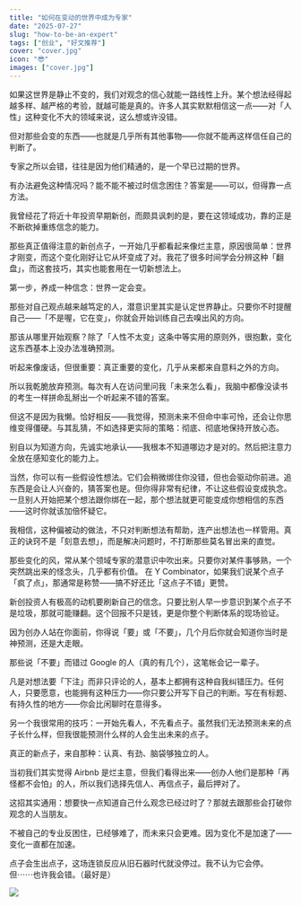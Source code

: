 ```yaml
---
title: "如何在变动的世界中成为专家"
date: "2025-07-27"
slug: "how-to-be-an-expert"
tags: ["创业", "好文推荐"]
cover: "cover.jpg"
icon: "😎"
images: ["cover.jpg"]
---
```

如果这世界是静止不变的，我们对观念的信心就能一路线性上升。某个想法经得起越多样、越严格的考验，就越可能是真的。许多人其实默默相信这一点——对「人性」这种变化不大的领域来说，这么想或许没错。



但对那些会变的东西——也就是几乎所有其他事物——你就不能再这样信任自己的判断了。



专家之所以会错，往往是因为他们精通的，是一个早已过期的世界。



有办法避免这种情况吗？能不能不被过时信念困住？答案是——可以，但得靠一点方法。



我曾经花了将近十年投资早期新创，而颇具讽刺的是，要在这领域成功，靠的正是不断砍掉重练信念的能力。



那些真正值得注意的新创点子，一开始几乎都看起来像烂主意，原因很简单：世界才刚变，而这个变化刚好让它从坏变成了对。我花了很多时间学会分辨这种「翻盘」，而这套技巧，其实也能套用在一切新想法上。



第一步，养成一种信念：世界一定会变。



那些对自己观点越来越笃定的人，潜意识里其实是认定世界静止。只要你不时提醒自己——「不是喔，它在变」，你就会开始训练自己去嗅出风的方向。



那该从哪里开始观察？除了「人性不太变」这条中等实用的原则外，很抱歉，变化这东西基本上没办法准确预测。



听起来像废话，但很重要：真正重要的变化，几乎从来都来自意料之外的方向。



所以我乾脆放弃预测。每次有人在访问里问我「未来怎么看」，我脑中都像没读书的考生一样拼命乱掰出一个听起来不错的答案。



但这不是因为我懒。恰好相反——我觉得，预测未来不但命中率可怜，还会让你思维变得僵硬。与其乱猜，不如选择更实际的策略：彻底、彻底地保持开放心态。



别自以为知道方向，先诚实地承认——我根本不知道哪边才是对的。然后把注意力全放在感知变化的能力上。



当然，你可以有一些假设性想法。它们会稍微绑住你没错，但也会驱动你前进。追东西是会让人兴奋的，猜答案也是。但你得非常有纪律，不让这些假设变成执念。
一旦别人开始把某个想法跟你绑在一起，那个想法就更可能变成你想相信的东西——这时你就该加倍怀疑它。



我相信，这种偏被动的做法，不只对判断想法有帮助，连产出想法也一样管用。真正的诀窍不是「刻意去想」，而是解决问题时，不打断那些莫名冒出来的直觉。



那些变化的风，常从某个领域专家的潜意识中吹出来。只要你对某件事够熟，一个突然跳出来的怪念头，几乎都有价值。
在 Y Combinator，如果我们说某个点子「疯了点」，那通常是称赞——搞不好还比「这点子不错」更赞。



新创投资人有极高的动机要刷新自己的信念。只要比别人早一步意识到某个点子不是垃圾，那就可能赚翻。这个回报不只是钱，更是你整个判断体系的现场验证。



因为创办人站在你面前，你得说「要」或「不要」，几个月后你就会知道你当时是神预测，还是大走眼。



那些说「不要」而错过 Google 的人（真的有几个），这笔帐会记一辈子。



凡是对想法要「下注」而非只评论的人，基本上都拥有这种自我纠错压力。任何人，只要愿意，也能拥有这种压力——你只要公开写下自己的判断。写在有标题、有持久性的地方——你会比闲聊时在意得多。



另一个我很常用的技巧：一开始先看人，不先看点子。虽然我们无法预测未来的点子长什么样，但我很能预测什么样的人会生出未来的点子。



真正的新点子，来自那种：认真、有劲、脑袋够独立的人。



当初我们其实觉得 Airbnb 是烂主意，但我们看得出来——创办人他们是那种「再怪都不会怕」的人，所以我们选择先信人、再信点子，最后押对了。



这招其实通用：想要快一点知道自己什么观念已经过时了？那就去跟那些会打破你观念的人当朋友。



不被自己的专业反困住，已经够难了，而未来只会更难。因为变化不是加速了——变化一直都在加速。



点子会生出点子，这场连锁反应从旧石器时代就没停过。我不认为它会停。
但⋯⋯也许我会错。（最好是）




![](https://prod-files-secure.s3.us-west-2.amazonaws.com/112d0858-5090-4d34-a606-b75eb8d65fd2/46476355-9cf3-4e99-9b7a-3531bc426380/1000202064.png?X-Amz-Algorithm=AWS4-HMAC-SHA256&X-Amz-Content-Sha256=UNSIGNED-PAYLOAD&X-Amz-Credential=ASIAZI2LB466Z6EIQBUU%2F20250821%2Fus-west-2%2Fs3%2Faws4_request&X-Amz-Date=20250821T074456Z&X-Amz-Expires=3600&X-Amz-Security-Token=IQoJb3JpZ2luX2VjEKD%2F%2F%2F%2F%2F%2F%2F%2F%2F%2FwEaCXVzLXdlc3QtMiJHMEUCICHvD2gB2oH%2FboDdIVkoS1esf7Nm9ajCTdc0hrxKSgEgAiEA4Rxc3%2FqYRhDK2ex6TuafETlYPfgfg6ozhbzPJaJ%2B4gkqiAQI6f%2F%2F%2F%2F%2F%2F%2F%2F%2F%2FARAAGgw2Mzc0MjMxODM4MDUiDCyIMxBkh04W1nSC%2ByrcA%2FgJu8jJ98gynUoBvQhqF1v%2FzenDchPrItwwFUDw3X1l3SC38CxqB2LcoBUDOEG9zCAXy6HwHw8nd4%2BOzoaU9Ki3P8GfgtZZj2HJRJ6Z54sFz%2BLVZL3AqtV2xnrP0Whjd1SGUxFsA9oFQvD7JwB%2FKHMj3iypp%2F1E3ZTC807giC6vX6MeeLl9OH%2FmkTRyG%2B4TbJV3koUxbx%2BQ4qOm98CBHuREFyi31mmqVq4p8u%2F4tqE%2BFJmEslX76QofHMS%2FOgSwwZ%2FoMlHUFv4vzURVZLZTMHPZSBjq14%2B5RoRStek4AMaVfbuj%2FCufbY1wC94%2Fr94p7A05DVpkYRV4Xj3%2F5X0AAcFp2ddDZgHRe6tfDOYKViVQ5H9UOLNP4nzUixBffOgSHfn7NaBhh1PwLO8mIV7LtPIWPJdLHSpHmnlmaKUJu90m5v6v4gZMeMZl9mDMLTGDsAD7d7Pq5qXC5toU1yod5aw73s%2BmCMXwixXOLOqCJGgs0V%2F%2BxZ6zXRN21jOrxoo5%2BtZZ9IUtUrwGHaBblu08cplq%2FvQjAuDMi7zvCvw6sCGj3eBJ1txwDOYPpDQlU53bko1OAXOB0fF23XWEZfmWKJvqJ%2B42AZ8YcXeZtexVQuhBr0z7%2BjVe3w%2BQtPnaMPKXm8UGOqUBFj9mZRE%2Fd%2FfNCAJIQOELRM8WBpzFI%2BuBQ0q1vRkrkjyOoowoDHxZMfaQLk0d5EjwnSqHp1YUqnJwdh1%2BTJwxAK%2BDrJrC8TFy5mgV7gYwy27s8E9KdSNohrNWrh4ffnwP6VQdwzyjDZx%2F9hnlAu%2F3qDsSveMtZomGXM5SDu4mChKz2OI75r1RapeXRTAgTBIZIiSDYT5Kx%2BTUXdJRuYoVMFkO8NTJ&X-Amz-Signature=400ceaa576ecbb1c9a8fcebcc27f2a9746c01f60162bc00d02f766bf70775f7e&X-Amz-SignedHeaders=host&x-amz-checksum-mode=ENABLED&x-id=GetObject)

